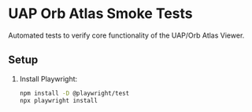 # UAP Orb Atlas Smoke Tests

Automated tests to verify core functionality of the UAP/Orb Atlas Viewer.

## Setup

1. Install Playwright:
   ```bash
   npm install -D @playwright/test
   npx playwright install